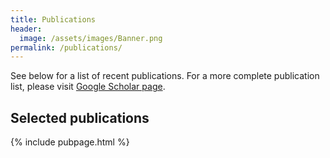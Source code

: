 ```yaml
---
title: Publications
header:
  image: /assets/images/Banner.png
permalink: /publications/
---
```


See below for a list of recent publications. For a more
complete publication list, please visit [Google Scholar
page](https://scholar.google.com/citations?user=ntxj5R4AAAAJ&hl=en).

Selected publications
---------------------

{% include pubpage.html %}



